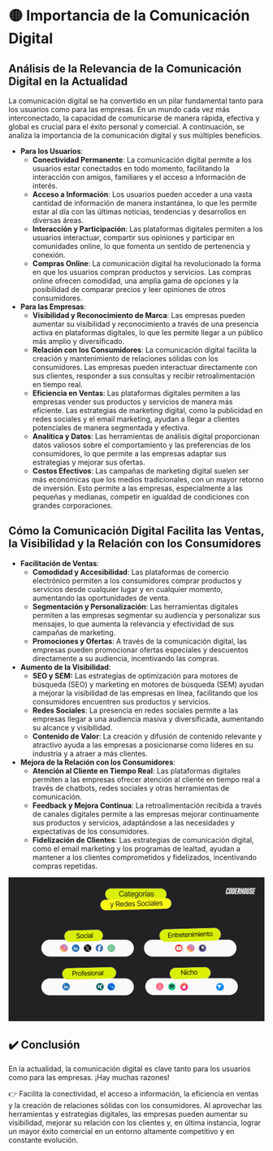# 🟡 Importancia de la Comunicación Digital

## Análisis de la Relevancia de la Comunicación Digital en la Actualidad
La comunicación digital se ha convertido en un pilar fundamental tanto para los usuarios como para las empresas. En un mundo cada vez más interconectado, la capacidad de comunicarse de manera rápida, efectiva y global es crucial para el éxito personal y comercial. A continuación, se analiza la importancia de la comunicación digital y sus múltiples beneficios.
- **Para los Usuarios**:
    - **Conectividad Permanente**: La comunicación digital permite a los usuarios estar conectados en todo momento, facilitando la interacción con amigos, familiares y el acceso a información de interés.
    - **Acceso a Información**: Los usuarios pueden acceder a una vasta cantidad de información de manera instantánea, lo que les permite estar al día con las últimas noticias, tendencias y desarrollos en diversas áreas.
    - **Interacción y Participación**: Las plataformas digitales permiten a los usuarios interactuar, compartir sus opiniones y participar en comunidades online, lo que fomenta un sentido de pertenencia y conexión.
    - **Compras Online**: La comunicación digital ha revolucionado la forma en que los usuarios compran productos y servicios. Las compras online ofrecen comodidad, una amplia gama de opciones y la posibilidad de comparar precios y leer opiniones de otros consumidores.
- **Para las Empresas**:
    - **Visibilidad y Reconocimiento de Marca**: Las empresas pueden aumentar su visibilidad y reconocimiento a través de una presencia activa en plataformas digitales, lo que les permite llegar a un público más amplio y diversificado.
    - **Relación con los Consumidores**: La comunicación digital facilita la creación y mantenimiento de relaciones sólidas con los consumidores. Las empresas pueden interactuar directamente con sus clientes, responder a sus consultas y recibir retroalimentación en tiempo real.
    - **Eficiencia en Ventas**: Las plataformas digitales permiten a las empresas vender sus productos y servicios de manera más eficiente. Las estrategias de marketing digital, como la publicidad en redes sociales y el email marketing, ayudan a llegar a clientes potenciales de manera segmentada y efectiva.
    - **Analítica y Datos**: Las herramientas de análisis digital proporcionan datos valiosos sobre el comportamiento y las preferencias de los consumidores, lo que permite a las empresas adaptar sus estrategias y mejorar sus ofertas.
    - **Costos Efectivos**: Las campañas de marketing digital suelen ser más económicas que los medios tradicionales, con un mayor retorno de inversión. Esto permite a las empresas, especialmente a las pequeñas y medianas, competir en igualdad de condiciones con grandes corporaciones.

## Cómo la Comunicación Digital Facilita las Ventas, la Visibilidad y la Relación con los Consumidores
- **Facilitación de Ventas**:
    - **Comodidad y Accesibilidad**: Las plataformas de comercio electrónico permiten a los consumidores comprar productos y servicios desde cualquier lugar y en cualquier momento, aumentando las oportunidades de venta.
    - **Segmentación y Personalización**: Las herramientas digitales permiten a las empresas segmentar su audiencia y personalizar sus mensajes, lo que aumenta la relevancia y efectividad de sus campañas de marketing.
    - **Promociones y Ofertas**: A través de la comunicación digital, las empresas pueden promocionar ofertas especiales y descuentos directamente a su audiencia, incentivando las compras.
- **Aumento de la Visibilidad**:
    - **SEO y SEM:** Las estrategias de optimización para motores de búsqueda (SEO) y marketing en motores de búsqueda (SEM) ayudan a mejorar la visibilidad de las empresas en línea, facilitando que los consumidores encuentren sus productos y servicios.
    - **Redes Sociales**: La presencia en redes sociales permite a las empresas llegar a una audiencia masiva y diversificada, aumentando su alcance y visibilidad.
    - **Contenido de Valor**: La creación y difusión de contenido relevante y atractivo ayuda a las empresas a posicionarse como líderes en su industria y a atraer a más clientes.
- **Mejora de la Relación con los Consumidores**:
    - **Atención al Cliente en Tiempo Real**: Las plataformas digitales permiten a las empresas ofrecer atención al cliente en tiempo real a través de chatbots, redes sociales y otras herramientas de comunicación.
    - **Feedback y Mejora Continua**: La retroalimentación recibida a través de canales digitales permite a las empresas mejorar continuamente sus productos y servicios, adaptándose a las necesidades y expectativas de los consumidores.
    - **Fidelización de Clientes**: Las estrategias de comunicación digital, como el email marketing y los programas de lealtad, ayudan a mantener a los clientes comprometidos y fidelizados, incentivando compras repetidas.

![alt text](image.png)

## ✔️ Conclusión
En la actualidad, la comunicación digital es clave tanto para los usuarios como para las empresas. ¡Hay muchas razones!

👉 Facilita la conectividad, el acceso a información, la eficiencia en ventas y la creación de relaciones sólidas con los consumidores. Al aprovechar las herramientas y estrategias digitales, las empresas pueden aumentar su visibilidad, mejorar su relación con los clientes y, en última instancia, lograr un mayor éxito comercial en un entorno altamente competitivo y en constante evolución.